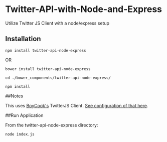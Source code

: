 # Twitter-API-with-Node-and-Express
Utilize Twitter JS Client with a node/express setup

## Installation

```
npm install twitter-api-node-express
```

OR

```
bower install twitter-api-node-express

cd ./bower_components/twitter-api-node-express/

npm install
```

##Notes

This uses [BoyCook's](https://github.com/BoyCook) TwitterJS Client.  [See configuration of that here](https://github.com/BoyCook/TwitterJSClient/blob/master/README.md).

##Run Application

From the twitter-api-node-express directory:

`node index.js`

